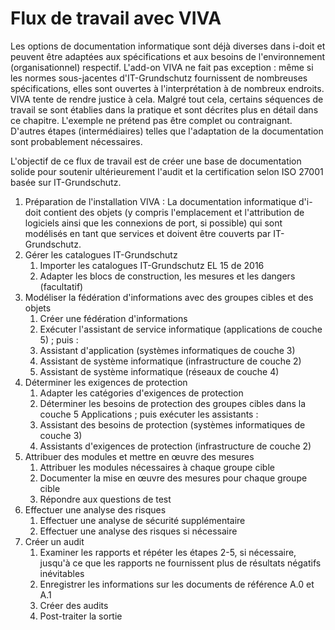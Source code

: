 # Flux de travail avec VIVA

Les options de documentation informatique sont déjà diverses dans i-doit et peuvent être adaptées aux spécifications et aux besoins de l'environnement (organisationnel) respectif. L'add-on VIVA ne fait pas exception : même si les normes sous-jacentes d'IT-Grundschutz fournissent de nombreuses spécifications, elles sont ouvertes à l'interprétation à de nombreux endroits. VIVA tente de rendre justice à cela. Malgré tout cela, certains séquences de travail se sont établies dans la pratique et sont décrites plus en détail dans ce chapitre. L'exemple ne prétend pas être complet ou contraignant. D'autres étapes (intermédiaires) telles que l'adaptation de la documentation sont probablement nécessaires.

L'objectif de ce flux de travail est de créer une base de documentation solide pour soutenir ultérieurement l'audit et la certification selon ISO 27001 basée sur IT-Grundschutz.

1.  Préparation de l'installation VIVA : La documentation informatique d'i-doit contient des objets (y compris l'emplacement et l'attribution de logiciels ainsi que les connexions de port, si possible) qui sont modélisés en tant que services et doivent être couverts par IT-Grundschutz.
2.  Gérer les catalogues IT-Grundschutz  
    1.  Importer les catalogues IT-Grundschutz EL 15 de 2016
    2.  Adapter les blocs de construction, les mesures et les dangers (facultatif)
3.  Modéliser la fédération d'informations avec des groupes cibles et des objets
    1.  Créer une fédération d'informations
    2.  Exécuter l'assistant de service informatique (applications de couche 5) ; puis :
    3.  Assistant d'application (systèmes informatiques de couche 3)
    4.  Assistant de système informatique (infrastructure de couche 2)
    5.  Assistant de système informatique (réseaux de couche 4)
4.  Déterminer les exigences de protection  
    1.  Adapter les catégories d'exigences de protection
    2.  Déterminer les besoins de protection des groupes cibles dans la couche 5 Applications ; puis exécuter les assistants :
    3.  Assistant des besoins de protection (systèmes informatiques de couche 3)
    4.  Assistants d'exigences de protection (infrastructure de couche 2)
5.  Attribuer des modules et mettre en œuvre des mesures  
    1.  Attribuer les modules nécessaires à chaque groupe cible
    2.  Documenter la mise en œuvre des mesures pour chaque groupe cible
    3.  Répondre aux questions de test
6.  Effectuer une analyse des risques  
    1.  Effectuer une analyse de sécurité supplémentaire
    2.  Effectuer une analyse des risques si nécessaire
7.  Créer un audit  
    1.  Examiner les rapports et répéter les étapes 2-5, si nécessaire, jusqu'à ce que les rapports ne fournissent plus de résultats négatifs inévitables
    2.  Enregistrer les informations sur les documents de référence A.0 et A.1
    3.  Créer des audits
    4.  Post-traiter la sortie

